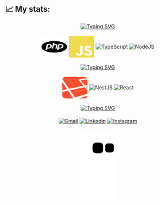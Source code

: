 ## :chart_with_upwards_trend: My stats:

  
[comment]: <> (Text writing: "Technologies that i domain" )  
<div align="center">
<a href="https://git.io/typing-svg"><img src="https://readme-typing-svg.demolab.com?font=Fira+Code&duration=2000&pause=2500&weight=600&size=25&&color=9745F5&background=9745F512&center=true&vCenter=true&width=500&lines=Technologies+that+i+domain%3A" alt="Typing SVG" /></a>
</div>

  
[comment]: <> (Images about my technologies)  
<div style="display: inline_block" align="center"><br>
  <img align="center" alt="PHP" height="60" width="70" src="https://raw.githubusercontent.com/devicons/devicon/master/icons/php/php-plain.svg">
  <img align="center" alt="Js" height="60" width="70" src="https://raw.githubusercontent.com/devicons/devicon/master/icons/javascript/javascript-plain.svg">
  <img align="center" alt="TypeScript" height="60" width="70" src="https://cdn.jsdelivr.net/gh/devicons/devicon/icons/typescript/typescript-plain.svg">
  <img align="center" alt="NodeJS" height="60" width="70" src="https://cdn.jsdelivr.net/gh/devicons/devicon/icons/nodejs/nodejs-plain.svg">
</div>
<br>
  
  
[comment]: <> (Text writing: "What i'm studying")
<div align="center">
<a href="https://git.io/typing-svg"><img src="https://readme-typing-svg.demolab.com?font=Fira+Code&duration=2000&pause=2500&weight=600&size=25&color=9745F5&background=9745F512&center=true&vCenter=true&width=500&lines=What+I'm+studying%3A" alt="Typing SVG" /></a>
</div>

[comment]: <> (Images about what im studying)
<div style="display: inline_block" align="center"><br>
  <img align="center" alt="Laravel" height="60" width="70" src="https://raw.githubusercontent.com/devicons/devicon/master/icons/laravel/laravel-plain.svg">
  <img align="center" alt="NestJS" height="60" width="70" src="https://cdn.worldvectorlogo.com/logos/nestjs.svg">
  <img align="center" alt="React" height="60" width="70" src="https://cdn.worldvectorlogo.com/logos/react-2.svg">
  
</div>
<br>

  
[comment]: <> (Text writing: "My Social medias")
<div align="center">
<a href="https://git.io/typing-svg"><img src="https://readme-typing-svg.demolab.com?font=Fira+Code&duration=2000&pause=2500&weight=600&size=25&color=9745F5&background=9745F512&center=true&vCenter=true&width=500&lines=My+Social+medias%3A" alt="Typing SVG" /></a>
</div>
<br>
  
[comment]: <> (Images about my social medias)
<div style="display: inline_block" align="center">
<a href = "mailto:vsantos067100@gmail.com"><img align="center" alt="Gmail" height="65" width="65" src="https://cdn-icons-png.flaticon.com/512/5968/5968534.png" target="_blank"></a>
<a href="https://www.linkedin.com/in/vinicius-santos-a299331b6/" target="_blank"><img align="center" alt="Linkedin" height="65" width="65" src="https://cdn-icons-png.flaticon.com/512/3536/3536505.png" target="_blank"></a>
<a href="https://www.instagram.com/vnz.oz/" target="_blank"><img align="center" alt="Instagram" height="65" width="65" src="https://cdn-icons-png.flaticon.com/512/174/174855.png" target="_blank"></a>
</div>
<br>
  
[comment]: <> (Snake eating commits) 
<div style="display: inline_block" align="center">
<a href="https://github.com/vsantos1711" target="_blank"><img align="center" src="https://github.com/vsantos1711/vsantos1711/blob/output/github-contribution-grid-snake.svg" target="_blank"></a>
</div>
  
